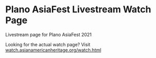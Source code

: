 # Plano AsiaFest Livestream Watch Page
Livestream page for Plano AsiaFest 2021

Looking for the actual watch page? Visit [watch.asianamericanheritage.org/watch.html](https://watch.asianamericanheritage.org/watch.html)
